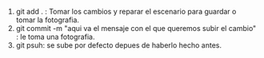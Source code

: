 <!-- Subir cambios  -->

1. git add . : Tomar los cambios y reparar el escenario para guardar o tomar la fotografia.
2. git commit -m "aqui va el mensaje con el que queremos subir el cambio" : le toma una fotografia.
3. git psuh: se sube por defecto depues de haberlo hecho antes. 


